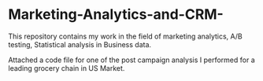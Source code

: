 # Marketing-Analytics-and-CRM-
This repository contains my work in the field of marketing analytics, A/B testing, Statistical analysis in Business data.

Attached a code file for one of the post campaign analysis I performed for a leading grocery chain in US Market.
